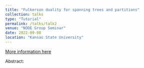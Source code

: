 ```yaml
---
title: "Fulkerson duality for spanning trees and partitions"
collection: talks
type: "Tutorial"
permalink: /talks/talk2
venue: "NODE Group Seminar"
date: 2022-09-08
location: "Kansas State University"
---
```

[More information here](https://www.math.ksu.edu/research/centers-groups/node-group/)

Abstract:
